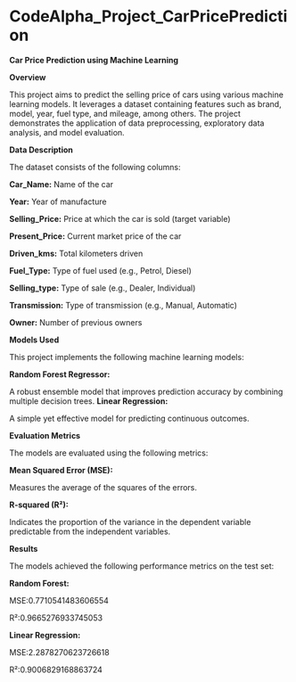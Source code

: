 # CodeAlpha_Project_CarPricePrediction
**Car Price Prediction using Machine Learning**


**Overview**

This project aims to predict the selling price of cars using various machine learning models. It leverages a dataset containing features such as brand, model, year, fuel type, and mileage, among others. The project demonstrates the application of data preprocessing, exploratory data analysis, and model evaluation.

**Data Description**

The dataset consists of the following columns:

**Car_Name:** Name of the car

**Year:** Year of manufacture

**Selling_Price:** Price at which the car is sold (target variable)

**Present_Price:** Current market price of the car

**Driven_kms:** Total kilometers driven

**Fuel_Type:** Type of fuel used (e.g., Petrol, Diesel)

**Selling_type:** Type of sale (e.g., Dealer, Individual)

**Transmission:** Type of transmission (e.g., Manual, Automatic)

**Owner:** Number of previous owners

**Models Used**

This project implements the following machine learning models:

**Random Forest Regressor:**

A robust ensemble model that improves prediction accuracy by combining multiple decision trees.
**Linear Regression:** 

A simple yet effective model for predicting continuous outcomes.

**Evaluation Metrics**

The models are evaluated using the following metrics:

**Mean Squared Error (MSE):** 

Measures the average of the squares of the errors.

**R-squared (R²):**

Indicates the proportion of the variance in the dependent variable predictable from the independent variables.

**Results**

The models achieved the following performance metrics on the test set:

**Random Forest:**

MSE:0.7710541483606554

R²:0.9665276933745053 

**Linear Regression:**

MSE:2.2878270623726618 

R²:0.9006829168863724 
